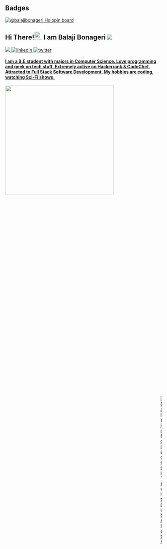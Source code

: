 ## Badges
  [![@balajibonageri Holopin board](https://holopin.me/balajibonageri)](https://holopin.io/@balajibonageri)
## Hi There!<img src="https://raw.githubusercontent.com/iampavangandhi/iampavangandhi/master/gifs/Hi.gif" width="25px"> I am Balaji Bonageri <img src="https://camo.githubusercontent.com/e8443b00c5bd5c13e8ebcc0088a39e9d9959c4f183468cb81dbaa4abefcbce7c/68747470733a2f2f6b6f6d617265762e636f6d2f67687076632f3f757365726e616d653d4861736162657238">
<a href="mailto:bldecse.bsb@gmail.com" target="_blank">
<img src="https://img.shields.io/badge/Gmail-D14836?style=for-the-badge&logo=gmail&logoColor=white" />
<a href="https://www.linkedin.com/in/balaji-bonageri-3a716a16b/" target="_blank">
<img src=https://img.shields.io/badge/linkedin-%231E77B5.svg?&style=for-the-badge&logo=linkedin&logoColor=white alt=linkedin style=“margin-bottom: 5px;” />
</a>
<a href="https://twitter.com/BonageriBalaji" target="_blank">
<img src=https://img.shields.io/badge/twitter-%2300acee.svg?&style=for-the-badge&logo=twitter&logoColor=white alt=twitter style=“margin-bottom: 5px;” />
  
#### I am a B.E student with majors in Computer Science. Love programming and geek on tech stuff. Extremely active on Hackerrank & CodeChef. Attracted to Full Stack Software Development. My hobbies are coding, watching Sci-Fi shows.

<div>
<img src="https://camo.githubusercontent.com/3b7c592ede97b6138ffd4b1cc1541c2f3b11fd39/687474703a2f2f33312e6d656469612e74756d626c722e636f6d2f31376665613932306666333665663466356238373764353231366137616164392f74756d626c725f6d6f39786a65387a5a34317163626975666f315f313238302e676966" height="350px" width ="350px" align="left">

<div style="padding-top:1000px; padding-left:500px">
 
<img alt="Balaji Bonageri's github stats" src="https://github-readme-stats.vercel.app/api?username=balajibonageri)](https://github.com/balajibonageri/github-readme-stats-23&&show_icons=true&title_color=ffffff&icon_color=bb2acf&text_color=daf7dc&bg_color=151515" >
  </div>
</div>
  
